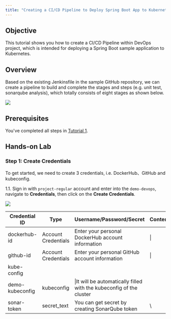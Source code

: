 ```yaml
---
title: "Creating a CI/CD Pipeline to Deploy Spring Boot App to Kubernetes"
---
```


## Objective

This tutorial shows you how to create a CI/CD Pipeline within DevOps project, which is intended for deploying a Spring Boot sample application to Kubernetes.

## Overview

Based on the existing Jenkinsfile in the sample GitHub repository, we can create a pipeline to build and complete the stages and steps (e.g. unit test, sonarqube analysis), which totally consists of eight stages as shown below.

![](https://pek3b.qingstor.com/kubesphere-docs/png/20190719005547.png)

## Prerequisites

You've completed all steps in [Tutorial 1](admin-quick-start.md).

## Hands-on Lab

### Step 1: Create Credentials

To get started, we need to create 3 credentials, i.e. DockerHub、GitHub and kubeconfig.

1.1. Sign in with `project-regular` account and enter into the `demo-devops`, navigate to **Credentials**, then click on the **Create Credentials**.

![](https://pek3b.qingstor.com/kubesphere-docs/png/20190719010621.png)

|Credential ID|Type|Username/Password/Secret|Content|
|----|----|----|----|
| dockerhub-id |Account Credentials | Enter your personal DockerHub account information |\|
| github-id |Account Credentials | Enter your personal GitHub account information |\|
| kube-config | 
|demo-kubeconfig|kubeconfig|\|It will be automatically filled with the kubeconfig of the cluster |
|sonar-token|secret_text | You can get secret by creating SonarQube token | \ |









